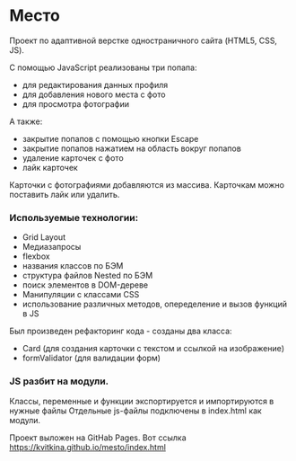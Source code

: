 # Место
Проект по адаптивной верстке одностраничного сайта (HTML5, CSS, JS).

С помощью JavaScript реализованы три попапа:
 - для редактирования данных профиля
 - для добавления нового места с фото
 - для просмотра фотографии

 А также:
 - закрытие попапов с помощью кнопки Escape
 - закрытие попапов нажатием на область вокруг попапов
 - удаление карточек с фото
 - лайк карточек


Карточки с фотографиями добавляются из массива. Карточкам можно поставить лайк или удалить.

### Используемые технологии:
* Grid Layout
* Медиазапросы
* flexbox
* названия классов по БЭМ
* структура файлов Nested по БЭМ
* поиск элементов в DOM-дереве
* Манипуляции с классами CSS
* использование различных методов, опеределение и вызов функций в JS

Был произведен рефакторинг кода - созданы два класса:
- Card (для создания карточки с текстом и ссылкой на изображение)
- formValidator (для валидации форм)

### JS разбит на модули.
Классы, переменные и функции экспортируется и импортируются в нужные файлы
Отдельные js-файлы подключены в index.html как модули.

Проект выложен на GitHab Pages. Вот ссылка https://kvitkina.github.io/mesto/index.html
